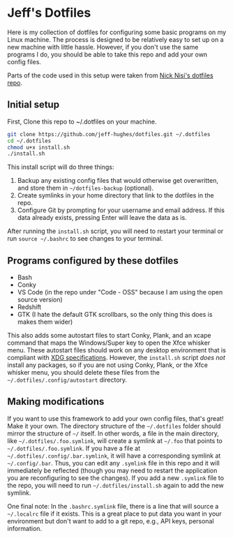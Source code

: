 # Jeff's Dotfiles

Here is my collection of dotfiles for configuring some basic programs on my
Linux machine. The process is designed to be relatively easy to set up on a
new machine with little hassle. However, if you don't use the same programs
I do, you should be able to take this repo and add your own config files.

Parts of the code used in this setup were taken from [Nick Nisi's dotfiles
repo](https://github.com/nicknisi/dotfiles).

## Initial setup

First, Clone this repo to ~/.dotfiles on your machine.

```bash
git clone https://github.com/jeff-hughes/dotfiles.git ~/.dotfiles
cd ~/.dotfiles
chmod u+x install.sh
./install.sh
```

This install script will do three things:
1. Backup any existing config files that would otherwise get overwritten,
   and store them in `~/dotfiles-backup` (optional).
2. Create symlinks in your home directory that link to the dotfiles in
   the repo.
3. Configure Git by prompting for your username and email address. If
   this data already exists, pressing Enter will leave the data as is.

After running the `install.sh` script, you will need to restart your
terminal or run `source ~/.bashrc` to see changes to your terminal.

## Programs configured by these dotfiles

- Bash
- Conky
- VS Code (in the repo under "Code - OSS" because I am using the open
  source version)
- Redshift
- GTK (I hate the default GTK scrollbars, so the only thing this does is
  makes them wider)

This also adds some autostart files to start Conky, Plank, and an xcape
command that maps the Windows/Super key to open the Xfce whisker menu.
These autostart files should work on any desktop environment that is
compliant with [XDG specifications](https://www.freedesktop.org/wiki/Specifications/).
However, the `install.sh` script *does not* install any packages, so if
you are not using Conky, Plank, or the Xfce whisker menu, you should
delete these files from the `~/.dotfiles/.config/autostart` directory.

## Making modifications

If you want to use this framework to add your own config files, that's
great! Make it your own. The directory structure of the `~/.dotfiles`
folder should mirror the structure of `~/` itself. In other words, a file
in the main directory, like `~/.dotfiles/.foo.symlink`, will create a
symlink at `~/.foo` that points to `~/.dotfiles/.foo.symlink`. If you have
a file at `~/.dotfiles/.config/.bar.symlink`, it will have a corresponding
symlink at `~/.config/.bar`. Thus, you can edit any `.symlink` file in this
repo and it will immediately be reflected (though you may need to restart
the application you are reconfiguring to see the changes). If you add a new
`.symlink` file to the repo, you will need to run `~/.dotfiles/install.sh`
again to add the new symlink.

One final note: In the `.bashrc.symlink` file, there is a line that will
source a `~/.localrc` file if it exists. This is a great place to put
data you want in your environment but don't want to add to a git repo, e.g.,
API keys, personal information.